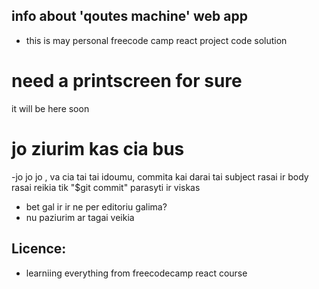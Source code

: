 ## info about 'qoutes machine' web app 
- this is may personal freecode camp react project code solution

# need a printscreen for sure
it will be here soon
# jo ziurim kas cia bus
-jo jo jo , va cia tai tai idoumu, commita kai darai tai subject  rasai ir body rasai
  reikia tik "$git commit" parasyti ir viskas
- bet gal ir ir ne per editoriu galima?
- nu paziurim ar tagai veikia

## Licence:
-  learniing everything from freecodecamp react course

